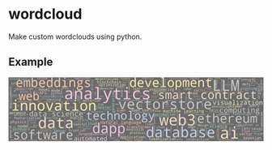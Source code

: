 # wordcloud
Make custom wordclouds using python.

## Example
![wordcloud example](https://github.com/ericmuckley/wordcloud/blob/main/wordcloud.png?raw=true)
